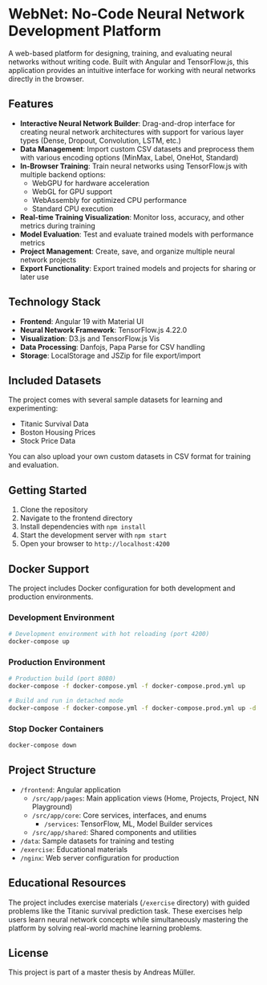 # WebNet: No-Code Neural Network Development Platform

A web-based platform for designing, training, and evaluating neural networks without writing code. Built with Angular and TensorFlow.js, this application provides an intuitive interface for working with neural networks directly in the browser.

## Features

- **Interactive Neural Network Builder**: Drag-and-drop interface for creating neural network architectures with support for various layer types (Dense, Dropout, Convolution, LSTM, etc.)
- **Data Management**: Import custom CSV datasets and preprocess them with various encoding options (MinMax, Label, OneHot, Standard)
- **In-Browser Training**: Train neural networks using TensorFlow.js with multiple backend options:
  - WebGPU for hardware acceleration
  - WebGL for GPU support
  - WebAssembly for optimized CPU performance
  - Standard CPU execution
- **Real-time Training Visualization**: Monitor loss, accuracy, and other metrics during training
- **Model Evaluation**: Test and evaluate trained models with performance metrics
- **Project Management**: Create, save, and organize multiple neural network projects
- **Export Functionality**: Export trained models and projects for sharing or later use

## Technology Stack

- **Frontend**: Angular 19 with Material UI
- **Neural Network Framework**: TensorFlow.js 4.22.0
- **Visualization**: D3.js and TensorFlow.js Vis
- **Data Processing**: Danfojs, Papa Parse for CSV handling
- **Storage**: LocalStorage and JSZip for file export/import

## Included Datasets

The project comes with several sample datasets for learning and experimenting:
- Titanic Survival Data
- Boston Housing Prices
- Stock Price Data

You can also upload your own custom datasets in CSV format for training and evaluation.

## Getting Started

1. Clone the repository
2. Navigate to the frontend directory
3. Install dependencies with `npm install`
4. Start the development server with `npm start`
5. Open your browser to `http://localhost:4200`

## Docker Support

The project includes Docker configuration for both development and production environments.

### Development Environment

```bash
# Development environment with hot reloading (port 4200)
docker-compose up
```

### Production Environment

```bash
# Production build (port 8080)
docker-compose -f docker-compose.yml -f docker-compose.prod.yml up

# Build and run in detached mode
docker-compose -f docker-compose.yml -f docker-compose.prod.yml up -d
```

### Stop Docker Containers

```bash
docker-compose down
```

## Project Structure

- `/frontend`: Angular application
  - `/src/app/pages`: Main application views (Home, Projects, Project, NN Playground)
  - `/src/app/core`: Core services, interfaces, and enums
    - `/services`: TensorFlow, ML, Model Builder services
  - `/src/app/shared`: Shared components and utilities
- `/data`: Sample datasets for training and testing
- `/exercise`: Educational materials
- `/nginx`: Web server configuration for production

## Educational Resources

The project includes exercise materials (`/exercise` directory) with guided problems like the Titanic survival prediction task. These exercises help users learn neural network concepts while simultaneously mastering the platform by solving real-world machine learning problems.

## License

This project is part of a master thesis by Andreas Müller.
